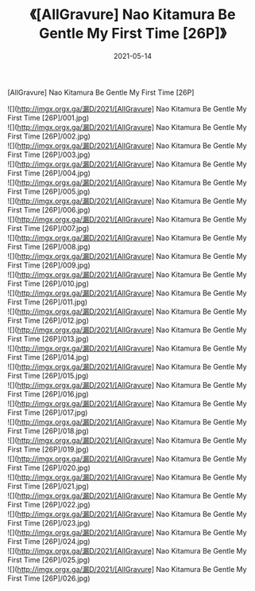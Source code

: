 ﻿---
layout: post
title:  《[AllGravure] Nao Kitamura Be Gentle My First Time [26P]》
date:   2021-05-14
img: http://imgx.orgx.ga/漏D/2021/[AllGravure] Nao Kitamura Be Gentle My First Time [26P]/000.jpg
categories: [美女, 清纯, 唯美]
---

[AllGravure] Nao Kitamura Be Gentle My First Time [26P]

  ![](http://imgx.orgx.ga/漏D/2021/[AllGravure] Nao Kitamura Be Gentle My First Time [26P]/001.jpg) <br> ![](http://imgx.orgx.ga/漏D/2021/[AllGravure] Nao Kitamura Be Gentle My First Time [26P]/002.jpg) <br> ![](http://imgx.orgx.ga/漏D/2021/[AllGravure] Nao Kitamura Be Gentle My First Time [26P]/003.jpg) <br> ![](http://imgx.orgx.ga/漏D/2021/[AllGravure] Nao Kitamura Be Gentle My First Time [26P]/004.jpg) <br> ![](http://imgx.orgx.ga/漏D/2021/[AllGravure] Nao Kitamura Be Gentle My First Time [26P]/005.jpg) <br> ![](http://imgx.orgx.ga/漏D/2021/[AllGravure] Nao Kitamura Be Gentle My First Time [26P]/006.jpg) <br> ![](http://imgx.orgx.ga/漏D/2021/[AllGravure] Nao Kitamura Be Gentle My First Time [26P]/007.jpg) <br> ![](http://imgx.orgx.ga/漏D/2021/[AllGravure] Nao Kitamura Be Gentle My First Time [26P]/008.jpg) <br> ![](http://imgx.orgx.ga/漏D/2021/[AllGravure] Nao Kitamura Be Gentle My First Time [26P]/009.jpg) <br> ![](http://imgx.orgx.ga/漏D/2021/[AllGravure] Nao Kitamura Be Gentle My First Time [26P]/010.jpg) <br> ![](http://imgx.orgx.ga/漏D/2021/[AllGravure] Nao Kitamura Be Gentle My First Time [26P]/011.jpg) <br> ![](http://imgx.orgx.ga/漏D/2021/[AllGravure] Nao Kitamura Be Gentle My First Time [26P]/012.jpg) <br> ![](http://imgx.orgx.ga/漏D/2021/[AllGravure] Nao Kitamura Be Gentle My First Time [26P]/013.jpg) <br> ![](http://imgx.orgx.ga/漏D/2021/[AllGravure] Nao Kitamura Be Gentle My First Time [26P]/014.jpg) <br> ![](http://imgx.orgx.ga/漏D/2021/[AllGravure] Nao Kitamura Be Gentle My First Time [26P]/015.jpg) <br> ![](http://imgx.orgx.ga/漏D/2021/[AllGravure] Nao Kitamura Be Gentle My First Time [26P]/016.jpg) <br> ![](http://imgx.orgx.ga/漏D/2021/[AllGravure] Nao Kitamura Be Gentle My First Time [26P]/017.jpg) <br> ![](http://imgx.orgx.ga/漏D/2021/[AllGravure] Nao Kitamura Be Gentle My First Time [26P]/018.jpg) <br> ![](http://imgx.orgx.ga/漏D/2021/[AllGravure] Nao Kitamura Be Gentle My First Time [26P]/019.jpg) <br> ![](http://imgx.orgx.ga/漏D/2021/[AllGravure] Nao Kitamura Be Gentle My First Time [26P]/020.jpg) <br> ![](http://imgx.orgx.ga/漏D/2021/[AllGravure] Nao Kitamura Be Gentle My First Time [26P]/021.jpg) <br> ![](http://imgx.orgx.ga/漏D/2021/[AllGravure] Nao Kitamura Be Gentle My First Time [26P]/022.jpg) <br> ![](http://imgx.orgx.ga/漏D/2021/[AllGravure] Nao Kitamura Be Gentle My First Time [26P]/023.jpg) <br> ![](http://imgx.orgx.ga/漏D/2021/[AllGravure] Nao Kitamura Be Gentle My First Time [26P]/024.jpg) <br> ![](http://imgx.orgx.ga/漏D/2021/[AllGravure] Nao Kitamura Be Gentle My First Time [26P]/025.jpg) <br> ![](http://imgx.orgx.ga/漏D/2021/[AllGravure] Nao Kitamura Be Gentle My First Time [26P]/026.jpg) <br>
